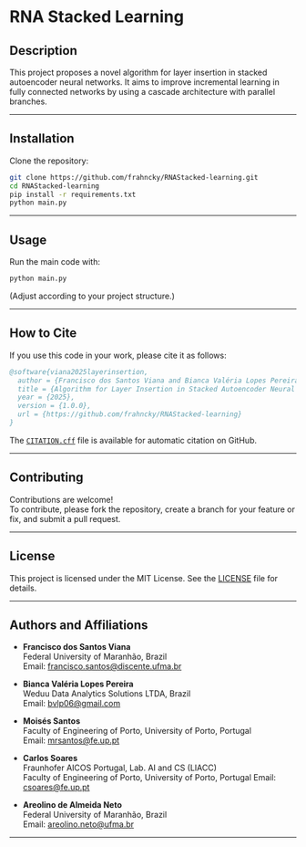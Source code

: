 # RNA Stacked Learning

## Description

This project proposes a novel algorithm for layer insertion in stacked autoencoder neural networks.
It aims to improve incremental learning in fully connected networks by using a cascade architecture with parallel branches.

---

## Installation

Clone the repository:

```bash
git clone https://github.com/frahncky/RNAStacked-learning.git
cd RNAStacked-learning
pip install -r requirements.txt
python main.py
```

---

## Usage

Run the main code with:

```bash
python main.py
```

(Adjust according to your project structure.)

---

## How to Cite

If you use this code in your work, please cite it as follows:

```bibtex
@software{viana2025layerinsertion,
  author = {Francisco dos Santos Viana and Bianca Valéria Lopes Pereira and Moisés Santos and Carlos Soares and Areolino de Almeida Neto},
  title = {Algorithm for Layer Insertion in Stacked Autoencoder Neural Networks with Activation Function Change},
  year = {2025},
  version = {1.0.0},
  url = {https://github.com/frahncky/RNAStacked-learning}
}
```

The [`CITATION.cff`](./CITATION.cff) file is available for automatic citation on GitHub.

---

## Contributing

Contributions are welcome!  
To contribute, please fork the repository, create a branch for your feature or fix, and submit a pull request.

---

## License

This project is licensed under the MIT License. See the [LICENSE](./LICENSE) file for details.

---

## Authors and Affiliations

- **Francisco dos Santos Viana**  
  Federal University of Maranhão, Brazil  
  Email: francisco.santos@discente.ufma.br

- **Bianca Valéria Lopes Pereira**  
  Weduu Data Analytics Solutions LTDA, Brazil  
  Email: bvlp06@gmail.com

- **Moisés Santos**  
  Faculty of Engineering of Porto, University of Porto, Portugal  
  Email: mrsantos@fe.up.pt

- **Carlos Soares**    
  Fraunhofer AICOS Portugal, Lab. AI and CS (LIACC)  
  Faculty of Engineering of Porto, University of Porto, Portugal
  Email: csoares@fe.up.pt

- **Areolino de Almeida Neto**  
  Federal University of Maranhão, Brazil  
  Email: areolino.neto@ufma.br

---


